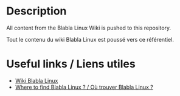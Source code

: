 # Description
All content from the Blabla Linux Wiki is pushed to this repository.

Tout le contenu du wiki Blabla Linux est poussé vers ce référentiel.

# Useful links / Liens utiles
- [Wiki Blabla Linux](https://wiki.blablalinux.be)
- [Where to find Blabla Linux ? / Où trouver Blabla Linux ?](https://link.blablalinux.be)
